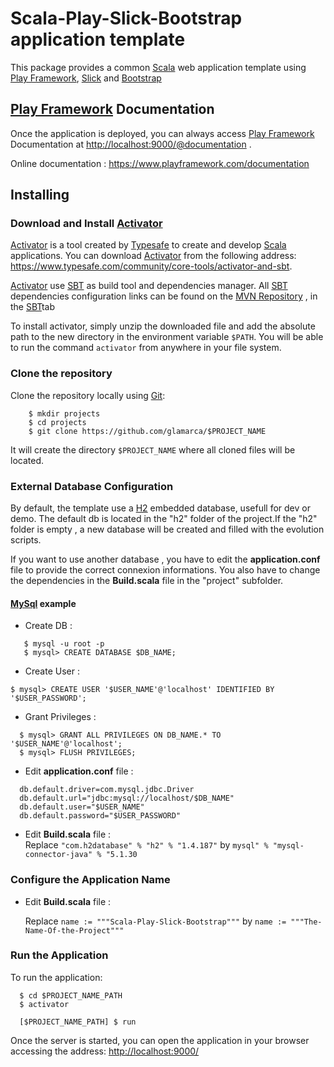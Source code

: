 # Scala-Play-Slick-Bootstrap application template

This package provides a common [Scala](http://www.scala-lang.org/) web application template using [Play Framework](https://www.playframework.com/),  [Slick](http://slick.typesafe.com/) and [Bootstrap](http://getbootstrap.com/)

## [Play Framework](https://www.playframework.com/) Documentation
Once the application is deployed, you can always access [Play Framework](https://www.playframework.com/) Documentation at [http://localhost:9000/@documentation](http://localhost:9000/@documentation) .

Online documentation : https://www.playframework.com/documentation

## Installing

### Download and Install [Activator](https://www.typesafe.com/community/core-tools/activator-and-sbt)

[Activator](https://www.typesafe.com/community/core-tools/activator-and-sbt) is a tool created by [Typesafe](https://www.typesafe.com) to create and develop [Scala](http://www.scala-lang.org/) applications. You can download [Activator](https://www.typesafe.com/community/core-tools/activator-and-sbt) from the following address: https://www.typesafe.com/community/core-tools/activator-and-sbt.

[Activator](https://www.typesafe.com/community/core-tools/activator-and-sbt) use [SBT](http://www.scala-sbt.org/) as build tool and dependencies manager. All [SBT](http://www.scala-sbt.org/) dependencies configuration links can be found on the [MVN Repository](http://mvnrepository.com/) , in the [SBT](http://www.scala-sbt.org/)tab

To install activator, simply unzip the downloaded file and add the absolute path to the new directory in the environment variable `$PATH`. You will be able to run the command `activator` from anywhere in your file system.

### Clone the repository

Clone the repository locally using [Git](http://git-scm.com/downloads):

```
    $ mkdir projects
    $ cd projects
    $ git clone https://github.com/glamarca/$PROJECT_NAME
```

It will create the directory `$PROJECT_NAME` where all cloned files will be located.

### External Database Configuration

By default, the template use a [H2](http://www.h2database.com) embedded database, usefull for dev or demo.
The default db is located in the "h2" folder of the project.If the "h2" folder is empty , a new database will be created and filled with the evolution scripts.

If you want to use another database , you have to edit the **application.conf** file to provide the correct connexion informations.
You also have to change the dependencies in the **Build.scala** file in the "project" subfolder.

#### [MySql](http://www.mysql.com) example

* Create DB :
```
   $ mysql -u root -p
   $ mysql> CREATE DATABASE $DB_NAME;
```
* Create User :
```
$ mysql> CREATE USER '$USER_NAME'@'localhost' IDENTIFIED BY '$USER_PASSWORD';
```
* Grant Privileges :
```
  $ mysql> GRANT ALL PRIVILEGES ON DB_NAME.* TO '$USER_NAME'@'localhost';
  $ mysql> FLUSH PRIVILEGES;
```
* Edit **application.conf** file :
```
  db.default.driver=com.mysql.jdbc.Driver
  db.default.url="jdbc:mysql://localhost/$DB_NAME"
  db.default.user="$USER_NAME"
  db.default.password="$USER_PASSWORD"
```
* Edit **Build.scala** file :  
  Replace `"com.h2database" % "h2" % "1.4.187"` by `mysql" % "mysql-connector-java" % "5.1.30`

### Configure the Application Name

* Edit **Build.scala** file :

  Replace `name := """Scala-Play-Slick-Bootstrap"""` by `name := """The-Name-Of-the-Project"""`

### Run the Application

  To run the application:
```
  $ cd $PROJECT_NAME_PATH
  $ activator

  [$PROJECT_NAME_PATH] $ run
```

Once the server is started, you can open the application in your browser accessing the address: [http://localhost:9000/](http://localhost:9000/)  
